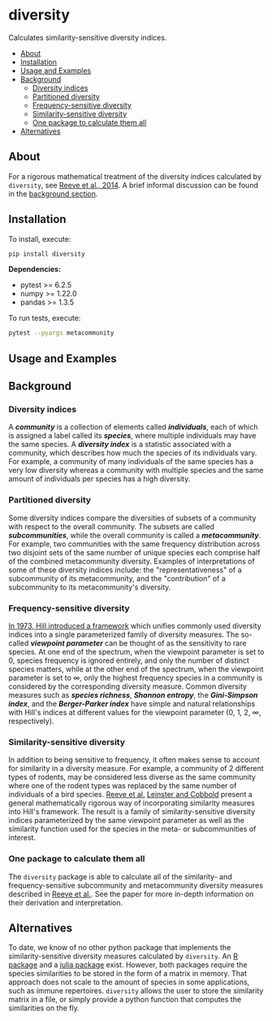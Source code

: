 # diversity

Calculates similarity-sensitive diversity indices.

* [About](#about)
* [Installation](#installation)
* [Usage and Examples](#usage-and-examples)
* [Background](#background)
    + [Diversity indices](#diversity-indices)
    + [Partitioned diversity](#partitioned-diversity)
    + [Frequency-sensitive diversity](#frequency-sensitive-diversity)
    + [Similarity-sensitive diversity](#similarity-sensitive-diversity)
    + [One package to calculate them all](#one-package-to-calculate-them-all)
* [Alternatives](#alternatives)

## About

For a rigorous mathematical treatment of the diversity indices
calculated by `diversity`, see
[Reeve et al., 2014](https://arxiv.org/abs/1404.6520). A brief informal
discussion can be found in the [background section](#background).

## Installation

To install, execute:
```bash
pip install diversity
```

**Dependencies:**
- pytest >= 6.2.5
- numpy >= 1.22.0
- pandas >= 1.3.5

To run tests, execute:
```bash
pytest --pyargs metacommunity
```

## Usage and Examples

## Background

### Diversity indices

A ***community*** is a collection of elements called ***individuals***,
each of which is assigned a label called its ***species***, where
multiple individuals may have the same species. A ***diversity index***
is a statistic associated with a community, which describes how much the
species of its individuals vary. For example, a community of many
individuals of the same species has a very low diversity whereas a
community with multiple species and the same amount of individuals per
species has a high diversity.

### Partitioned diversity

Some diversity indices compare the diversities of subsets of a community
with respect to the overall community. The subsets are called
***subcommunities***, while the overall community is called a
***metacommunity***. For example, two communities with the same
frequency distribution across two disjoint sets of the same number of
unique species each comprise half of the combined metacommunity
diversity. Examples of interpretations of some of these diversity
indices include: the "representativeness" of a subcommunity of its
metacommunity, and the "contribution" of a subcommunity to its
metacommunity's diversity. 

### Frequency-sensitive diversity

[In 1973, Hill introduced a framework](https://doi.org/10.2307/1934352)
which unifies commonly used diversity indices into a single
parameterized family of diversity measures. The so-called ***viewpoint
parameter*** can be thought of as the sensitivity to rare species. At
one end of the spectrum, when the viewpoint parameter is set to 0,
species frequency is ignored entirely, and only the number of distinct
species matters, while at the other end of the spectrum, when the
viewpoint parameter is set to ∞, only the highest frequency species in a
community is considered by the corresponding diversity measure. Common
diversity measures such as ***species richness***, ***Shannon
entropy***, the ***Gini-Simpson index***, and the ***Berger-Parker
index*** have simple and natural relationships with Hill's indices at
different values for the viewpoint parameter (0, 1, 2, ∞, respectively).

### Similarity-sensitive diversity

In addition to being sensitive to frequency, it often makes sense to
account for similarity in a diversity measure. For example, a community
of 2 different types of rodents, may be considered less diverse as the
same community where one of the rodent types was replaced by the same
number of individuals of a bird species.
[Reeve et al.](https://arxiv.org/abs/1404.6520)
[Leinster and Cobbold](https://doi.org/10.1890/10-2402.1) present a
general mathematically rigorous way of incorporating similarity measures
into Hill's framework. The result is a family of similarity-sensitive
diversity indices parameterized by the same viewpoint parameter as well
as the similarity function used for the species in the meta- or
subcommunities of interest.

### One package to calculate them all

The `diversity` package is able to calculate all of the similarity- and
frequency-sensitive subcommunity and metacommunity diversity measures
described in [Reeve et al.](https://arxiv.org/abs/1404.6520). See the
paper for more in-depth information on their derivation and
interpretation.

## Alternatives

To date, we know of no other python package that implements the
similarity-sensitive diversity measures calculated by `diversity`. An
[R package](https://github.com/boydorr/rdiversity) and a
[julia package](https://github.com/EcoJulia/Diversity.jl) exist.
However, both packages require the species similarities to be stored in
the form of a matrix in memory. That approach does not scale to the
amount of species in some applications, such as immune repertoires.
`diversity` allows the user to store the similarity matrix in a file, or
simply provide a python function that computes the similarities on the
fly.
